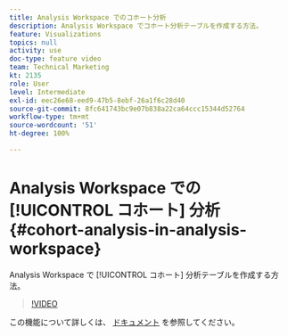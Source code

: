 ```yaml
---
title: Analysis Workspace でのコホート分析
description: Analysis Workspace でコホート分析テーブルを作成する方法。
feature: Visualizations
topics: null
activity: use
doc-type: feature video
team: Technical Marketing
kt: 2135
role: User
level: Intermediate
exl-id: eec26e68-eed9-47b5-8ebf-26a1f6c28d40
source-git-commit: 8fc641743bc9e07b838a22ca64ccc15344d52764
workflow-type: tm+mt
source-wordcount: '51'
ht-degree: 100%

---
```


# Analysis Workspace での [!UICONTROL コホート] 分析 {#cohort-analysis-in-analysis-workspace}

Analysis Workspace で [!UICONTROL コホート] 分析テーブルを作成する方法。 

>[!VIDEO](https://video.tv.adobe.com/v/23990/?quality=12&learn=on)

この機能について詳しくは、 [ドキュメント](https://experienceleague.adobe.com/docs/analytics/analyze/analysis-workspace/visualizations/cohort-table/cohort-analysis.html?lang=ja) を参照してください。
